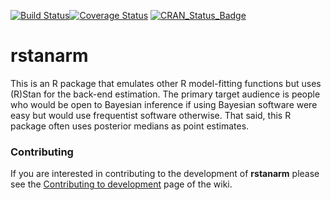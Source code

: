 [![Build Status](https://travis-ci.org/stan-dev/rstanarm.svg?branch=master)](https://travis-ci.org/stan-dev/rstanarm)[![Coverage Status](https://img.shields.io/codecov/c/github/stan-dev/rstanarm/master.svg)](https://codecov.io/github/stan-dev/rstanarm?branch=master) [![CRAN\_Status\_Badge](http://www.r-pkg.org/badges/version/rstanarm)](http://cran.r-project.org/package=rstanarm)


rstanarm
========
This is an R package that emulates other R model-fitting functions but uses (R)Stan for the back-end estimation. 
The primary target audience is people who would be open to Bayesian inference if using Bayesian software were easy 
but would use frequentist software otherwise. That said, this R package often uses posterior medians as point estimates.

### Contributing 

If you are interested in contributing to the development of **rstanarm** please see the [Contributing to development](https://github.com/stan-dev/rstanarm/wiki/Contributing-to-development) page of the wiki.
